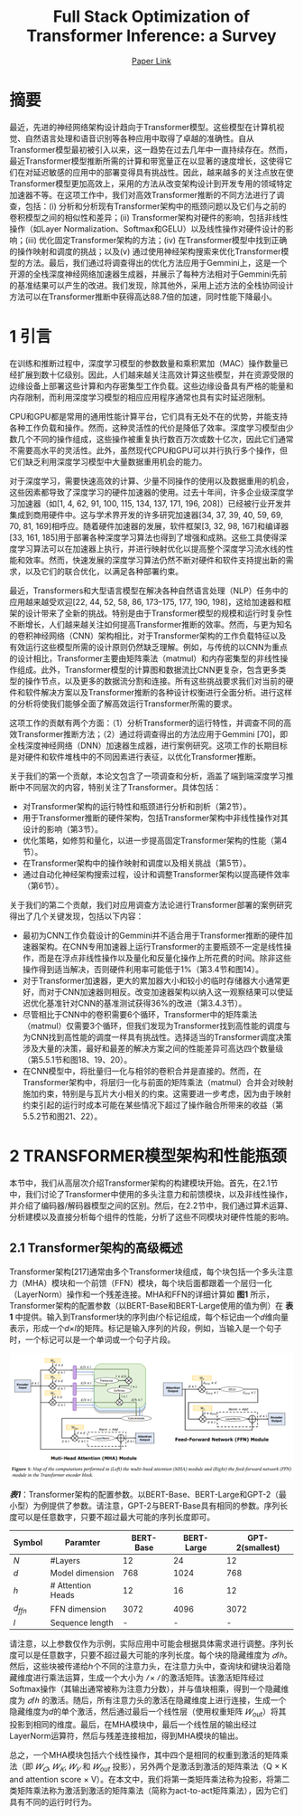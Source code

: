 
<center><h1> Full Stack Optimization of Transformer Inference: a Survey </h1> </center>

<center>
<p><a href="https://arxiv.org/pdf/2302.14017.pdf">Paper Link
</a></p>
</center>

# 摘要

最近，先进的神经网络架构设计趋向于Transformer模型。这些模型在计算机视觉、自然语言处理和语音识别等各种应用中取得了卓越的准确性。自从Transformer模型最初被引入以来，这一趋势在过去几年中一直持续存在。然而，最近Transformer模型推断所需的计算和带宽量正在以显著的速度增长，这使得它们在对延迟敏感的应用中的部署变得具有挑战性。因此，越来越多的关注点放在使Transformer模型更加高效上，采用的方法从改变架构设计到开发专用的领域特定加速器不等。在这项工作中，我们对高效Transformer推断的不同方法进行了调查，包括：(i) 分析和分析现有Transformer架构中的瓶颈问题以及它们与之前的卷积模型之间的相似性和差异；(ii) Transformer架构对硬件的影响，包括非线性操作（如Layer Normalization、Softmax和GELU）以及线性操作对硬件设计的影响；(iii) 优化固定Transformer架构的方法；(iv) 在Transformer模型中找到正确的操作映射和调度的挑战；以及(v) 通过使用神经架构搜索来优化Transformer模型的方法。最后，我们通过将调查得出的优化方法应用于Gemmini上，这是一个开源的全栈深度神经网络加速器生成器，并展示了每种方法相对于Gemmini先前的基准结果可以产生的改进。我们发现，除其他外，采用上述方法的全栈协同设计方法可以在Transformer推断中获得高达88.7倍的加速，同时性能下降最小。

# 1 引言

在训练和推断过程中，深度学习模型的参数数量和乘积累加（MAC）操作数量已经扩展到数十亿级别。因此，人们越来越关注高效计算这些模型，并在资源受限的边缘设备上部署这些计算和内存密集型工作负载。这些边缘设备具有严格的能量和内存限制，而利用深度学习模型的相应应用程序通常也具有实时延迟限制。

CPU和GPU都是常用的通用性能计算平台，它们具有无处不在的优势，并能支持各种工作负载和操作。然而，这种灵活性的代价是降低了效率。深度学习模型由少数几个不同的操作组成，这些操作被重复执行数百万次或数十亿次，因此它们通常不需要高水平的灵活性。此外，虽然现代CPU和GPU可以并行执行多个操作，但它们缺乏利用深度学习模型中大量数据重用机会的能力。

对于深度学习，需要快速高效的计算、少量不同操作的使用以及数据重用的机会，这些因素都导致了深度学习的硬件加速器的使用。过去十年间，许多企业级深度学习加速器（如[1, 4, 62, 91, 100, 115, 134, 137, 171, 196, 208]）已经被行业开发并集成到商用硬件中。这与学术界开发的许多研究加速器[34, 37, 39, 40, 59, 69, 70, 81, 169]相呼应。随着硬件加速器的发展，软件框架[3, 32, 98, 167]和编译器[33, 161, 185]用于部署各种深度学习算法也得到了增强和成熟。这些工具使得深度学习算法可以在加速器上执行，并进行映射优化以提高整个深度学习流水线的性能和效率。然而，快速发展的深度学习算法仍然不断对硬件和软件支持提出新的需求，以及它们的联合优化，以满足各种部署约束。

最近，Transformers和大型语言模型在解决各种自然语言处理（NLP）任务中的应用越来越受欢迎[22, 44, 52, 58, 86, 173–175, 177, 190, 198]，这给加速器和框架的设计带来了全新的挑战。特别是由于Transformer模型的规模和运行时复杂性不断增长，人们越来越关注如何提高Transformer推断的效率。然而，与更为知名的卷积神经网络（CNN）架构相比，对于Transformer架构的工作负载特征以及有效运行这些模型所需的设计原则仍然缺乏理解。例如，与传统的以CNN为重点的设计相比，Transformer主要由矩阵乘法（matmul）和内存密集型的非线性操作组成。此外，Transformer模型的计算图和数据流比CNN更复杂，包含更多类型的操作节点，以及更多的数据流分割和连接。所有这些挑战要求我们对当前的硬件和软件解决方案以及Transformer推断的各种设计权衡进行全面分析。进行这样的分析将使我们能够全面了解高效运行Transformer所需的要求。

这项工作的贡献有两个方面：（1）分析Transformer的运行特性，并调查不同的高效Transformer推断方法；（2）通过将调查得出的方法应用于Gemmini [70]，即全栈深度神经网络（DNN）加速器生成器，进行案例研究。这项工作的长期目标是对硬件和软件堆栈中的不同因素进行表征，以优化Transformer推断。

关于我们的第一个贡献，本论文包含了一项调查和分析，涵盖了端到端深度学习推断中不同层次的内容，特别关注了Transformer。具体包括：

* 对Transformer架构的运行特性和瓶颈进行分析和剖析（第2节）。
* 用于Transformer推断的硬件架构，包括Transformer架构中非线性操作对其设计的影响（第3节）。
* 优化策略，如修剪和量化，以进一步提高固定Transformer架构的性能（第4节）。
* 在Transformer架构中的操作映射和调度以及相关挑战（第5节）。
* 通过自动化神经架构搜索过程，设计和调整Transformer架构以提高硬件效率（第6节）。

关于我们的第二个贡献，我们对应用调查方法论进行Transformer部署的案例研究得出了几个关键发现，包括以下内容：

* 最初为CNN工作负载设计的Gemmini并不适合用于Transformer推断的硬件加速器架构。在CNN专用加速器上运行Transformer的主要瓶颈不一定是线性操作，而是在浮点非线性操作以及量化和反量化操作上所花费的时间。除非这些操作得到适当解决，否则硬件利用率可能低于1%（第3.4节和图14）。
* 对于Transformer加速器，更大的累加器大小和较小的临时存储器大小通常更好，而对于CNN加速器则相反。改变加速器架构以纳入这一观察结果可以使延迟优化基准针对CNN的基准测试获得36%的改进（第3.4.3节）。
* 尽管相比于CNN中的卷积需要6个循环，Transformer中的矩阵乘法（matmul）仅需要3个循环，但我们发现为Transformer找到高性能的调度与为CNN找到高性能的调度一样具有挑战性。选择适当的Transformer调度决策涉及大量的决策，最好和最差的解决方案之间的性能差异可高达四个数量级（第5.5.1节和图18、19、20）。
* 在CNN模型中，将批量归一化与相邻的卷积合并是直接的。然而，在Transformer架构中，将层归一化与前面的矩阵乘法（matmul）合并会对映射施加约束，特别是与瓦片大小相关的约束。这需要进一步考虑，因为由于映射约束引起的运行时成本可能在某些情况下超过了操作融合所带来的收益（第5.5.2节和图21、22）。

# 2 TRANSFORMER模型架构和性能瓶颈

本节中，我们从高层次介绍Transformer架构的构建模块开始。首先，在2.1节中，我们讨论了Transformer中使用的多头注意力和前馈模块，以及非线性操作，并介绍了编码器/解码器模型之间的区别。然后，在2.2节中，我们通过算术运算、分析建模以及直接分析每个组件的性能，分析了这些不同模块对硬件性能的影响。

## 2.1 Transformer架构的高级概述

Transformer架构[217]通常由多个Transformer块组成，每个块包括一个多头注意力（MHA）模块和一个前馈（FFN）模块，每个块后面都跟着一个层归一化（LayerNorm）操作和一个残差连接。MHA和FFN的详细计算如 __图1__ 所示，Transformer架构的配置参数（以BERT-Base和BERT-Large使用的值为例）在 __表1__ 中提供。输入到Transformer块的序列由𝑙个标记组成，每个标记由一个𝑑维向量表示，形成一个𝑑×𝑙的矩阵。标记是输入序列的片段，例如，当输入是一个句子时，一个标记可以是一个单词或一个句子片段。

![Tux, the Linux mascot](/transformer/papers/images/SurveyFeature1.png)

___表1___：Transformer架构的配置参数。以BERT-Base、BERT-Large和GPT-2（最小型）为例提供了参数。请注意，GPT-2与BERT-Base具有相同的参数。序列长度可以是任意数字，只要不超过最大可能的序列长度即可。

| Symbol    | Paramter          | BERT-Base | BERT-Large | GPT-2(smallest) |
|-----------|-------------------|-----------|------------|----------------|
| $N$       | #Layers           | 12        | 24         | 12             |
| $d$       | Model dimension   | 768       | 1024       | 768            |
| $h$       | # Attention Heads | 12        | 16         | 12             |
| $d_{ffn}$ | FFN dimension     | 3072      | 4096       | 3072           |
| $l$       | Sequence length   | -         | -          | -              |

请注意，以上参数仅作为示例，实际应用中可能会根据具体需求进行调整。序列长度可以是任意数字，只要不超过最大可能的序列长度。每个块的隐藏维度为 $𝑑/ℎ$。然后，这些块被传递给ℎ个不同的注意力头，在注意力头中，查询块和键块沿着隐藏维度进行乘法运算，生成一个大小为 $𝑙×𝑙$ 的激活矩阵。该激活矩阵经过Softmax操作（其输出通常被称为注意力分数），并与值块相乘，得到一个隐藏维度为 $𝑑/ℎ$ 的激活。随后，所有注意力头的激活在隐藏维度上进行连接，生成一个隐藏维度为𝑑的单个激活，然后通过最后一个线性层（使用权重矩阵 $𝑊_{out}$）将其投影到相同的维度。最后，在MHA模块中，最后一个线性层的输出经过LayerNorm运算符，然后与残差连接相加，得到MHA模块的输出。

总之，一个MHA模块包括六个线性操作，其中四个是相同的权重到激活的矩阵乘法（即 $𝑊_𝑄$, $𝑊_𝐾$, $𝑊_𝑉$ 和 $𝑊_{out}$ 投影），另外两个是激活到激活的矩阵乘法（Q × K and attention score × V）。在本文中，我们将第一类矩阵乘法称为投影，将第二类矩阵乘法称为激活到激活的矩阵乘法（简称为act-to-act矩阵乘法），因为它们具有不同的运行时行为。
